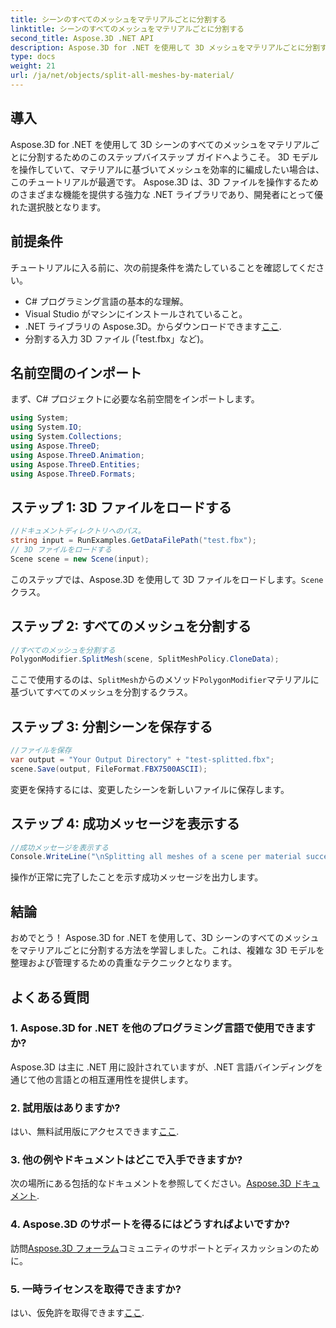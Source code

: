 ```yaml
---
title: シーンのすべてのメッシュをマテリアルごとに分割する
linktitle: シーンのすべてのメッシュをマテリアルごとに分割する
second_title: Aspose.3D .NET API
description: Aspose.3D for .NET を使用して 3D メッシュをマテリアルごとに分割する方法を学びます。 3D モデルの効率的な編成と管理については、ステップバイステップのガイドに従ってください。
type: docs
weight: 21
url: /ja/net/objects/split-all-meshes-by-material/
---
```

## 導入
Aspose.3D for .NET を使用して 3D シーンのすべてのメッシュをマテリアルごとに分割するためのこのステップバイステップ ガイドへようこそ。 3D モデルを操作していて、マテリアルに基づいてメッシュを効率的に編成したい場合は、このチュートリアルが最適です。 Aspose.3D は、3D ファイルを操作するためのさまざまな機能を提供する強力な .NET ライブラリであり、開発者にとって優れた選択肢となります。
## 前提条件
チュートリアルに入る前に、次の前提条件を満たしていることを確認してください。
- C# プログラミング言語の基本的な理解。
- Visual Studio がマシンにインストールされていること。
-  .NET ライブラリの Aspose.3D。からダウンロードできます[ここ](https://releases.aspose.com/3d/net/).
- 分割する入力 3D ファイル (「test.fbx」など)。
## 名前空間のインポート
まず、C# プロジェクトに必要な名前空間をインポートします。
```csharp
using System;
using System.IO;
using System.Collections;
using Aspose.ThreeD;
using Aspose.ThreeD.Animation;
using Aspose.ThreeD.Entities;
using Aspose.ThreeD.Formats;
```
## ステップ 1: 3D ファイルをロードする
```csharp
//ドキュメントディレクトリへのパス。
string input = RunExamples.GetDataFilePath("test.fbx");
// 3D ファイルをロードする
Scene scene = new Scene(input);
```
このステップでは、Aspose.3D を使用して 3D ファイルをロードします。`Scene`クラス。
## ステップ 2: すべてのメッシュを分割する
```csharp
//すべてのメッシュを分割する
PolygonModifier.SplitMesh(scene, SplitMeshPolicy.CloneData);
```
ここで使用するのは、`SplitMesh`からのメソッド`PolygonModifier`マテリアルに基づいてすべてのメッシュを分割するクラス。
## ステップ 3: 分割シーンを保存する
```csharp
//ファイルを保存
var output = "Your Output Directory" + "test-splitted.fbx";
scene.Save(output, FileFormat.FBX7500ASCII);
```
変更を保持するには、変更したシーンを新しいファイルに保存します。
## ステップ 4: 成功メッセージを表示する
```csharp
//成功メッセージを表示する
Console.WriteLine("\nSplitting all meshes of a scene per material successfully.\nFile saved at " + output);
```
操作が正常に完了したことを示す成功メッセージを出力します。
## 結論
おめでとう！ Aspose.3D for .NET を使用して、3D シーンのすべてのメッシュをマテリアルごとに分割する方法を学習しました。これは、複雑な 3D モデルを整理および管理するための貴重なテクニックとなります。
## よくある質問
### 1. Aspose.3D for .NET を他のプログラミング言語で使用できますか?
Aspose.3D は主に .NET 用に設計されていますが、.NET 言語バインディングを通じて他の言語との相互運用性を提供します。
### 2. 試用版はありますか?
はい、無料試用版にアクセスできます[ここ](https://releases.aspose.com/).
### 3. 他の例やドキュメントはどこで入手できますか?
次の場所にある包括的なドキュメントを参照してください。[Aspose.3D ドキュメント](https://reference.aspose.com/3d/net/).
### 4. Aspose.3D のサポートを得るにはどうすればよいですか?
訪問[Aspose.3D フォーラム](https://forum.aspose.com/c/3d/18)コミュニティのサポートとディスカッションのために。
### 5. 一時ライセンスを取得できますか?
はい、仮免許を取得できます[ここ](https://purchase.aspose.com/temporary-license/).
